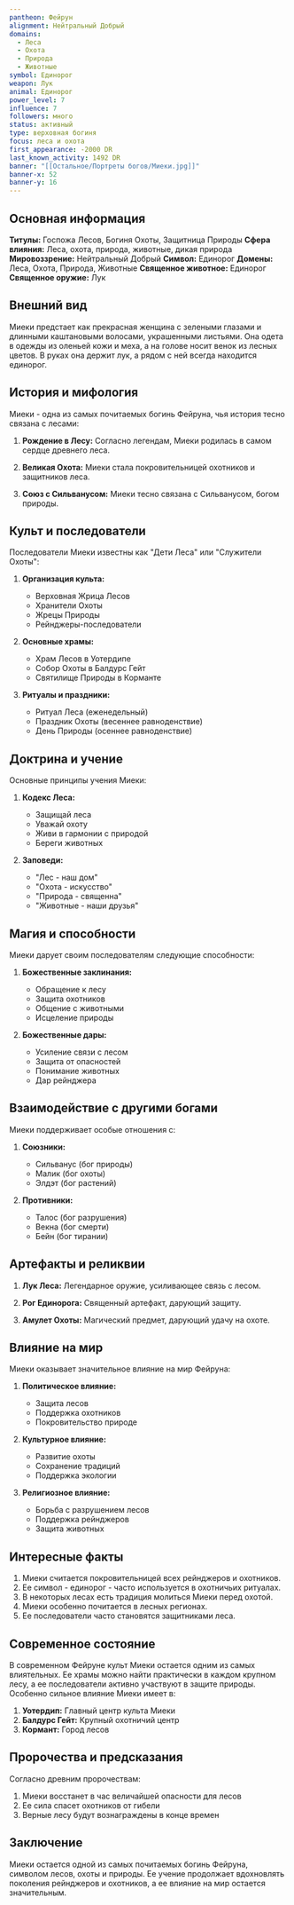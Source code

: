 ```yaml
---
pantheon: Фейрун
alignment: Нейтральный Добрый
domains:
  - Леса
  - Охота
  - Природа
  - Животные
symbol: Единорог
weapon: Лук
animal: Единорог
power_level: 7
influence: 7
followers: много
status: активный
type: верховная богиня
focus: леса и охота
first_appearance: -2000 DR
last_known_activity: 1492 DR
banner: "[[Остальное/Портреты богов/Миеки.jpg]]"
banner-x: 52
banner-y: 16
---
```


## Основная информация

**Титулы:** Госпожа Лесов, Богиня Охоты, Защитница Природы
**Сфера влияния:** Леса, охота, природа, животные, дикая природа
**Мировоззрение:** Нейтральный Добрый
**Символ:** Единорог
**Домены:** Леса, Охота, Природа, Животные
**Священное животное:** Единорог
**Священное оружие:** Лук

## Внешний вид

Миеки предстает как прекрасная женщина с зелеными глазами и длинными каштановыми волосами, украшенными листьями. Она одета в одежды из оленьей кожи и меха, а на голове носит венок из лесных цветов. В руках она держит лук, а рядом с ней всегда находится единорог.

## История и мифология

Миеки - одна из самых почитаемых богинь Фейруна, чья история тесно связана с лесами:

1. **Рождение в Лесу:** Согласно легендам, Миеки родилась в самом сердце древнего леса.

2. **Великая Охота:** Миеки стала покровительницей охотников и защитников леса.

3. **Союз с Сильванусом:** Миеки тесно связана с Сильванусом, богом природы.

## Культ и последователи

Последователи Миеки известны как "Дети Леса" или "Служители Охоты":

1. **Организация культа:**

   - Верховная Жрица Лесов
   - Хранители Охоты
   - Жрецы Природы
   - Рейнджеры-последователи

2. **Основные храмы:**

   - Храм Лесов в Уотердипе
   - Собор Охоты в Балдурс Гейт
   - Святилище Природы в Корманте

3. **Ритуалы и праздники:**
   - Ритуал Леса (еженедельный)
   - Праздник Охоты (весеннее равноденствие)
   - День Природы (осеннее равноденствие)

## Доктрина и учение

Основные принципы учения Миеки:

1. **Кодекс Леса:**

   - Защищай леса
   - Уважай охоту
   - Живи в гармонии с природой
   - Береги животных

2. **Заповеди:**
   - "Лес - наш дом"
   - "Охота - искусство"
   - "Природа - священна"
   - "Животные - наши друзья"

## Магия и способности

Миеки дарует своим последователям следующие способности:

1. **Божественные заклинания:**

   - Обращение к лесу
   - Защита охотников
   - Общение с животными
   - Исцеление природы

2. **Божественные дары:**
   - Усиление связи с лесом
   - Защита от опасностей
   - Понимание животных
   - Дар рейнджера

## Взаимодействие с другими богами

Миеки поддерживает особые отношения с:

1. **Союзники:**

   - Сильванус (бог природы)
   - Малик (бог охоты)
   - Элдэт (бог растений)

2. **Противники:**
   - Талос (бог разрушения)
   - Векна (бог смерти)
   - Бейн (бог тирании)

## Артефакты и реликвии

1. **Лук Леса:** Легендарное оружие, усиливающее связь с лесом.

2. **Рог Единорога:** Священный артефакт, дарующий защиту.

3. **Амулет Охоты:** Магический предмет, дарующий удачу на охоте.

## Влияние на мир

Миеки оказывает значительное влияние на мир Фейруна:

1. **Политическое влияние:**

   - Защита лесов
   - Поддержка охотников
   - Покровительство природе

2. **Культурное влияние:**

   - Развитие охоты
   - Сохранение традиций
   - Поддержка экологии

3. **Религиозное влияние:**
   - Борьба с разрушением лесов
   - Поддержка рейнджеров
   - Защита животных

## Интересные факты

1. Миеки считается покровительницей всех рейнджеров и охотников.
2. Ее символ - единорог - часто используется в охотничьих ритуалах.
3. В некоторых лесах есть традиция молиться Миеки перед охотой.
4. Миеки особенно почитается в лесных регионах.
5. Ее последователи часто становятся защитниками леса.

## Современное состояние

В современном Фейруне культ Миеки остается одним из самых влиятельных. Ее храмы можно найти практически в каждом крупном лесу, а ее последователи активно участвуют в защите природы. Особенно сильное влияние Миеки имеет в:

1. **Уотердип:** Главный центр культа Миеки
2. **Балдурс Гейт:** Крупный охотничий центр
3. **Кормант:** Город лесов

## Пророчества и предсказания

Согласно древним пророчествам:

1. Миеки восстанет в час величайшей опасности для лесов
2. Ее сила спасет охотников от гибели
3. Верные лесу будут вознаграждены в конце времен

## Заключение

Миеки остается одной из самых почитаемых богинь Фейруна, символом лесов, охоты и природы. Ее учение продолжает вдохновлять поколения рейнджеров и охотников, а ее влияние на мир остается значительным.
